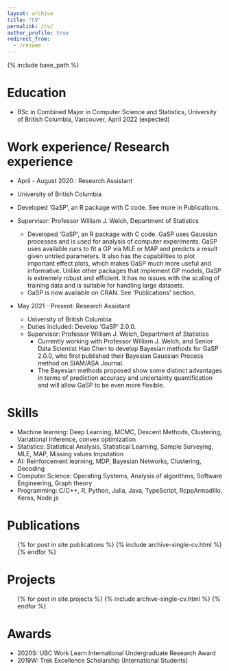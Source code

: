 ```yaml
---
layout: archive
title: "CV"
permalink: /cv/
author_profile: true
redirect_from:
  - /resume
---
```


{% include base_path %}

Education
======
* BSc in Combined Major in Computer Science and Statistics, University of British Columbia, Vancouver, April 2022 (expected)

Work experience/ Research experience
======
*  April - August 2020 : Research Assistant
  * University of British Columbia
  * Developed ‘GaSP’, an R package with C code. See more in Publications.
  * Supervisor: Professor William J. Welch, Department of Statistics
    * Developed ‘GaSP’, an R package with C code. GaSP uses Gaussian processes and is used for analysis of computer experiments. GaSP uses available runs to fit a GP via MLE or MAP and predicts a result given untried parameters. It also has the capabilities to plot important effect plots, which makes GaSP much more useful and informative. Unlike other packages that implement GP models, GaSP is extremely robust and efficient. It has no issues with the scaling of training data and is suitable for handling large datasets.
    *	GaSP is now available on CRAN. See 'Publications' section.


* May 2021 - Present: Research Assistant
  * University of British Columbia
  * Duties included: Develop ‘GaSP’ 2.0.0. 
  * Supervisor: Professor William J. Welch, Department of Statistics
    *	Currently working with Professor William J. Welch, and Senior Data Scientist Hao Chen to develop Bayesian methods for GaSP 2.0.0, who first published their Bayesian Gaussian Process method on SIAM/ASA Journal.
    * The Bayesian methods proposed show some distinct advantages in terms of prediction accuracy and uncertainty quantification and will allow GaSP to be even more flexible. 

  
Skills
======
* Machine learning: Deep Learning, MCMC, Descent Methods, Clustering, Variational Inference, convex optimization
* Statistics: Statistical Analysis, Statistical Learning, Sample Surveying, MLE, MAP, Missing values Imputation
* AI: Reinforcement learning, MDP, Bayesian Networks, Clustering, Decoding
* Computer Science: Operating Systems, Analysis of algorithms, Software Engineering, Graph theory
* Programming: C/C++, R, Python, Julia, Java, TypeScript, RcppArmadillo, Keras, Node.js

Publications
======
  <ul>{% for post in site.publications %}
    {% include archive-single-cv.html %}
  {% endfor %}</ul>
  
Projects
======
  <ul>{% for post in site.projects %}
    {% include archive-single-cv.html %}
  {% endfor %}</ul>
  
Awards
======
* 2020S: UBC Work Learn International Undergraduate Research Award 
* 2019W: Trek Excellence Scholarship (International Students)
